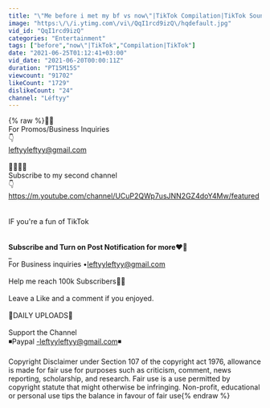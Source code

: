 ```yaml
---
title: "\"Me before i met my bf vs now\"|TikTok Compilation|TikTok Sound"
image: "https:\/\/i.ytimg.com\/vi\/QqI1rcd9izQ\/hqdefault.jpg"
vid_id: "QqI1rcd9izQ"
categories: "Entertainment"
tags: ["before","now\"|TikTok","Compilation|TikTok"]
date: "2021-06-25T01:12:41+03:00"
vid_date: "2021-06-20T00:00:11Z"
duration: "PT15M15S"
viewcount: "91702"
likeCount: "1729"
dislikeCount: "24"
channel: "Léftyy"
---
```

{% raw %}📢📢 <br />For Promos/Business Inquiries <br />              👇<br /> leftyyleftyy@gmail.com<br /><br />🚨🚨🚨🚨<br />Subscribe to my second channel<br />                 👇<br /><a rel="nofollow" target="blank" href="https://m.youtube.com/channel/UCuP2QWp7usJNN2GZ4doY4Mw/featured">https://m.youtube.com/channel/UCuP2QWp7usJNN2GZ4doY4Mw/featured</a><br /><br /><br />IF you're a fun of TikTok<br /> ______________________________________<br /><br />Subscribe and Turn on Post Notification for more❤🤗<br />_______________________________________<br />For Business inquiries •leftyyleftyy@gmail.com<br /><br />Help me reach 100k Subscribers🙇🏼<br /><br />Leave a Like and a comment if you enjoyed.<br /><br />🚫DAILY UPLOADS🚫<br /><br />Support the Channel<br /> ◾Paypal -leftyyleftyy@gmail.com◾<br /><br />Copyright Disclaimer under Section 107 of the copyright act 1976, allowance is made for fair use for purposes such as criticism, comment, news reporting, scholarship, and research. Fair use is a use permitted by copyright statute that might otherwise be infringing. Non-profit, educational or personal use tips the balance in favour of fair use{% endraw %}
